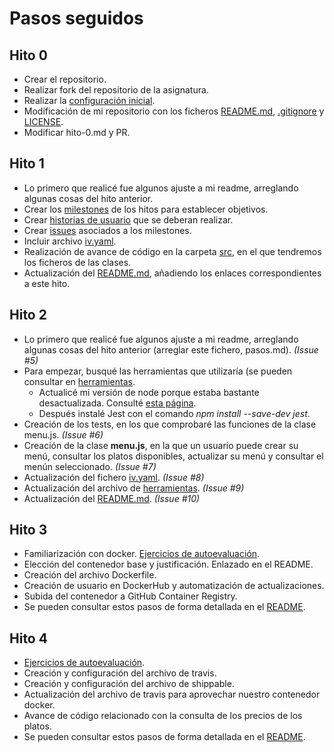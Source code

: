 # Pasos seguidos


## Hito 0

- Crear el repositorio.
- Realizar fork del repositorio de la asignatura.
- Realizar la [configuración inicial](./configuracion_inicial.md).
- Modificación de mi repositorio con los ficheros [README.md](../README.md), [.gitignore](../.gitignore) y [LICENSE](../LICENSE).
- Modificar hito-0.md y PR.

## Hito 1

- Lo primero que realicé fue algunos ajuste a mi readme, arreglando algunas cosas del hito anterior.
- Crear los [milestones](https://github.com/FranToBa/CloudFood/milestones) de los hitos para establecer objetivos.
- Crear [historias de usuario](https://github.com/FranToBa/CloudFood/issues) que se deberan realizar.
- Crear [issues](https://github.com/FranToBa/CloudFood/issues/1) asociados a los milestones.
- Incluir archivo [iv.yaml](../iv.yaml).
- Realización de avance de código en la carpeta [src](../src), en el que tendremos los ficheros de las clases.
- Actualización del [README.md](../README.md), añadiendo los enlaces correspondientes a este hito.

## Hito 2

- Lo primero que realicé fue algunos ajuste a mi readme, arreglando algunas cosas del hito anterior (arreglar este fichero, pasos.md). _(Issue #5)_
- Para empezar, busqué las herramientas que utilizaría (se pueden consultar en [herramientas](./herramientas.md).
	- Actualicé mi versión de node porque estaba bastante desactualizada. Consulté [esta página](https://miracomosehace.com/instalar-actualizar-nodejs-ubuntu/).
	- Después instalé Jest con el comando _npm install --save-dev jest_.
- Creación de los tests, en los que comprobaré las funciones de la clase menu.js. _(Issue #6)_
- Creación de la clase **menu.js**, en la que un usuario puede crear su menú, consultar los platos disponibles, actualizar su menú y consultar el menún seleccionado. _(Issue #7)_
- Actualización del fichero [iv.yaml](../iv.yaml). _(Issue #8)_
- Actualización del archivo de [herramientas](./herramientas.md). _(Issue #9)_
- Actualización del [README.md](../README.md). _(Issue #10)_

## Hito 3

- Familiarización con docker. [Ejercicios de autoevaluación](https://github.com/FranToBa/Autoevaluacion-IV/blob/main/docs/s4.md).
- Elección del contenedor base y justificación. Enlazado en el README.
- Creación del archivo Dockerfile.
- Creación de usuario en DockerHub y automatización de actualizaciones.
- Subida del contenedor a GitHub Container Registry.
- Se pueden consultar estos pasos de forma detallada en el [README](../README.md).

## Hito 4

- [Ejercicios de autoevaluación](https://github.com/FranToBa/Autoevaluacion-IV/blob/main/docs/s6.md).
- Creación y configuración del archivo de travis.
- Creación y configuración del archivo de shippable.
- Actualización del archivo de travis para aprovechar nuestro contenedor docker.
- Avance de código relacionado con la consulta de los precios de los platos.
- Se pueden consultar estos pasos de forma detallada en el [README](../README.md).



